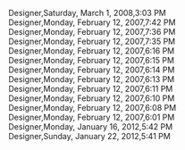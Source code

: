 ﻿Designer,Saturday, March 1, 2008,3:03 PM  Designer,Monday, February 12, 2007,7:42 PM  Designer,Monday, February 12, 2007,7:36 PM  Designer,Monday, February 12, 2007,7:35 PM  Designer,Monday, February 12, 2007,6:16 PM  Designer,Monday, February 12, 2007,6:15 PM  Designer,Monday, February 12, 2007,6:14 PM  Designer,Monday, February 12, 2007,6:13 PM  Designer,Monday, February 12, 2007,6:11 PM  Designer,Monday, February 12, 2007,6:10 PM  Designer,Monday, February 12, 2007,6:08 PM  Designer,Monday, February 12, 2007,6:01 PM  Designer,Monday, January 16, 2012,5:42 PM  Designer,Sunday, January 22, 2012,5:41 PM